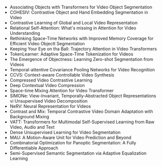 * Associating Objects with Transformers for Video Object Segmentation
* COHESIV: Contrastive Object and Hand Embedding Segmentation in Video
* Contrastive Learning of Global and Local Video Representation
* Relational Self-Attention: What's missing in Attention for Video Understanding
* Rethinking Space-Time Networks with Improved Memory Coverage for Efficient Video Objectt Segmentation
* Keeping Your Eye on tha Ball: Trajectory Attention in Video Transformers
* TokenLearner: Adaptive Space-Time Tokenization for Videos
* The Emergence of Objectness: Learning Zero-shot Segmentation from Videos
* Temporal-attentive Covariance Pooling Networks for Video Recognition
* CCVS: Context-aware Controllable Video Synthesis
* Compressed Video Contrastive Learning
* Deep Contextual Video Compression
* Space-time Mixing Attention for Video Transformer
* SIMONe: View-Invariant, Temporally-Abstracted Object Representations vi Unsupervised Video Decomposition
* NeRV: Neural Representation for Videos
* Contrast and Mix: Temporal Contrastive Video Domain Adaptation with Background Mixing
* VATT: Transformers for Multimodal Self-Supervised Learning from Raw Video, Audio and Text
* Dense Unsupervised Learning for Video Segmentation
* MAU: A Motion-Aware Unit for Video Prediction and Beyond
* Combinatorial Optimization for Panoptic Segmentation: A Fully Differentiable Approach
* Semi-Supervised Semantic Segmentation via Adaptive Equalization Learning
